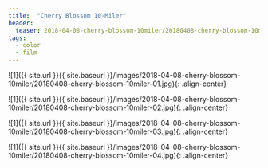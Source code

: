 ```yaml
---
title:  "Cherry Blossom 10-Miler"
header:
  teaser: 2018-04-08-cherry-blossom-10miler/20180408-cherry-blossom-10miler-02.jpg
tags: 
  - color
  - film
---
```


<p></p>
![1]({{ site.url }}{{ site.baseurl }}/images/2018-04-08-cherry-blossom-10miler/20180408-cherry-blossom-10miler-01.jpg){: .align-center}
<figcaption> </figcaption>
<p></p>

<p></p>
![1]({{ site.url }}{{ site.baseurl }}/images/2018-04-08-cherry-blossom-10miler/20180408-cherry-blossom-10miler-02.jpg){: .align-center}
<figcaption> </figcaption>
<p></p>

<p></p>
![1]({{ site.url }}{{ site.baseurl }}/images/2018-04-08-cherry-blossom-10miler/20180408-cherry-blossom-10miler-03.jpg){: .align-center}
<figcaption> </figcaption>
<p></p>

<p></p>
![1]({{ site.url }}{{ site.baseurl }}/images/2018-04-08-cherry-blossom-10miler/20180408-cherry-blossom-10miler-04.jpg){: .align-center}
<figcaption> </figcaption>
<p></p>

